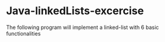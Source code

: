 # Java-linkedLists-excercise
The following program will implement a linked-list with 6 basic functionalities 

